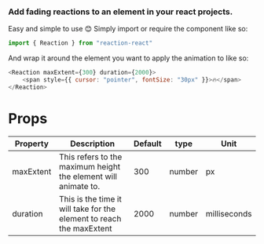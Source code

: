 ### Add fading reactions to an element in your react projects.

Easy and simple to use 😊
Simply import or require the component like so:
```js
import { Reaction } from "reaction-react"
```

And wrap it around the element you want to apply the animation to like so:

```js
<Reaction maxExtent={300} duration={2000}>
    <span style={{ cursor: "pointer", fontSize: "30px" }}>🔥</span>
</Reaction>
```

# Props 

| Property  | Description                                                          | Default | type   | Unit         |
|-----------|----------------------------------------------------------------------|---------|--------|--------------|
| maxExtent | This refers to the maximum height the element will animate to.       | 300     | number | px           |
| duration  | This is the time it will take for the element to reach the maxExtent | 2000    | number | milliseconds |